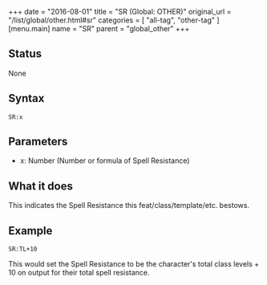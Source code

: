 +++
date = "2016-08-01"
title = "SR (Global: OTHER)"
original_url = "/list/global/other.html#sr"
categories = [ "all-tag", "other-tag" ]
[menu.main]
    name = "SR"
    parent = "global_other"
+++

## Status

None

## Syntax

`SR:x`

## Parameters

-   x: Number (Number or formula of Spell Resistance)



What it does
------------

This indicates the Spell Resistance this feat/class/template/etc.
bestows.

Example
-------

`SR:TL+10`

This would set the Spell Resistance to be the character's total class
levels + 10 on output for their total spell resistance.

